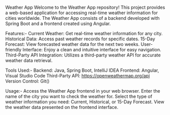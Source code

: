 Weather App
Welcome to the Weather App repository! This project provides a web-based application for accessing real-time weather information for cities worldwide. The Weather App consists of a backend developed with Spring Boot and a frontend created using Angular.


Features:-
Current Weather: Get real-time weather information for any city.
Historical Data: Access past weather records for specific dates.
15-Day Forecast: View forecasted weather data for the next two weeks.
User-friendly Interface: Enjoy a clean and intuitive interface for easy navigation.
Third-Party API Integration: Utilizes a third-party weather API for accurate weather data retrieval.


Tools Used:-
Backend: Java, Spring Boot, IntelliJ IDEA
Frontend: Angular, Visual Studio Code
Third-Party API: https://openweathermap.org/api
Version Control: Git()


Usage:-
Access the Weather App frontend in your web browser.
Enter the name of the city you want to check the weather for.
Select the type of weather information you need: Current, Historical, or 15-Day Forecast.
View the weather data presented on the frontend interface.

